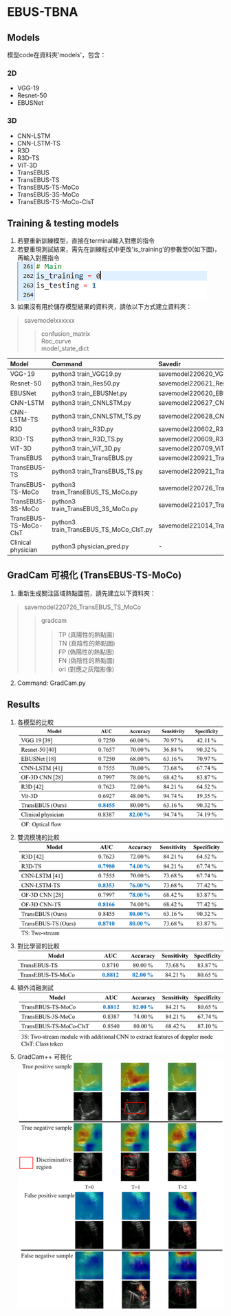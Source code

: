 # EBUS-TBNA
## Models
模型code在資料夾'models'，包含：
### 2D
 - VGG-19
 - Resnet-50
 - EBUSNet

### 3D
 - CNN-LSTM
 - CNN-LSTM-TS
 - R3D
 - R3D-TS
 - ViT-3D
 - TransEBUS
 - TransEBUS-TS
 - TransEBUS-TS-MoCo
 - TransEBUS-3S-MoCo
 - TransEBUS-TS-MoCo-ClsT

## Training & testing models
1. 若要重新訓練模型，直接在terminal輸入對應的指令
2. 若要重現測試結果，需先在訓練程式中更改'is_training'的參數至0(如下圖)，再輸入對應指令 
![image](https://github.com/stanley021039/EBUS-TBNA/blob/main/%E6%93%B7%E5%8F%96.PNG)
3. 如果沒有用於儲存模型結果的資料夾，請依以下方式建立資料夾：
>savemodelxxxxxx
>>confusion_matrix  
>>Roc_curve  
>>model_state_dict

|  Model   | Command | Savedir |
|  :----  | :----  | :---- |
| VGG-19  | python3 train_VGG19.py | savemodel220620_VGG19 |
| Resnet-50  | python3 train_Res50.py | savemodel220621_Res50 |
| EBUSNet  | python3 train_EBUSNet.py | savemodel220620_EBUSnet |
| CNN-LSTM  | python3 train_CNNLSTM.py | savemodel220627_CNNLSTM |
| CNN-LSTM-TS  | python3 train_CNNLSTM_TS.py | savemodel220628_CNNLSTM_TS |
| R3D  | python3 train_R3D.py | savemodel220602_R3D |
| R3D-TS  | python3 train_R3D_TS.py | savemodel220609_R3D_TS |
| ViT-3D  | python3 train_ViT_3D.py | savemodel220709_ViT_3D |
| TransEBUS  | python3 train_TransEBUS.py | savemodel220921_TransEBUS |
| TransEBUS-TS  | python3 train_TransEBUS_TS.py | savemodel220921_TransEBUS_TS |
| TransEBUS-TS-MoCo  | python3 train_TransEBUS_TS_MoCo.py | savemodel220726_TransEBUS_TS_MoCo |
| TransEBUS-3S-MoCo  | python3 train_TransEBUS_3S_MoCo.py | savemodel221017_TransEBUS_3S_MoCo |
| TransEBUS-TS-MoCo-ClsT  | python3 train_TransEBUS_TS_MoCo_ClsT.py | savemodel221014_TransEBUS_TS_MoCo_clsT |
| Clinical physician  | python3 physician_pred.py | - |

## GradCam 可視化 (TransEBUS-TS-MoCo)
1. 重新生成關注區域熱點圖前，請先建立以下資料夾：
>savemodel220726_TransEBUS_TS_MoCo
>>gradcam  
>>>TP (真陽性的熱點圖)  
>>>TN (真陰性的熱點圖)  
>>>FP (偽陽性的熱點圖)  
>>>FN (偽陰性的熱點圖)  
>>>ori (對應之灰階影像)
2. Command: GradCam.py

## Results
1.	各模型的比較  
![image](https://github.com/stanley021039/EBUS-TBNA/blob/main/Results/result1.png)
2. 雙流模塊的比較  
![image](https://github.com/stanley021039/EBUS-TBNA/blob/main/Results/result2.png)
3. 對比學習的比較  
![image](https://github.com/stanley021039/EBUS-TBNA/blob/main/Results/result3.png)
4. 額外消融測試  
![image](https://github.com/stanley021039/EBUS-TBNA/blob/main/Results/result4.png)
5. GradCam++ 可視化  
![image](https://github.com/stanley021039/EBUS-TBNA/blob/main/Results/GradCam_T.png)  
![image](https://github.com/stanley021039/EBUS-TBNA/blob/main/Results/GradCam_F.png)  
